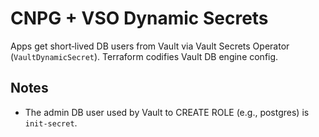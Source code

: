 # CNPG + VSO Dynamic Secrets

Apps get short‑lived DB users from Vault via Vault Secrets Operator (`VaultDynamicSecret`). Terraform codifies Vault DB engine config.

## Notes

- The admin DB user used by Vault to CREATE ROLE (e.g., postgres) is `init-secret`.
